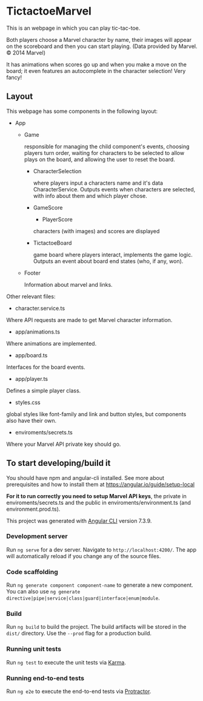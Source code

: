 # TictactoeMarvel

This is an webpage in which you can play tic-tac-toe.

Both players choose a Marvel character by name, their images will appear on the scoreboard and then you can start playing. (Data provided by Marvel. © 2014 Marvel)

It has animations when scores go up and when you make a move on the board; it even features an autocomplete in the character selection! Very fancy!

## Layout

This webpage has some components in the following layout:

* App
   * Game

      responsible for managing the child component's events, choosing players turn order, waiting for characters to be selected to allow plays on the board, and allowing the user to reset the board.

      * CharacterSelection

         where players input a characters name and it's data CharacterService. Outputs events when characters are selected, with info about them and which player chose.

      * GameScore
          * PlayerScore

         characters (with images) and scores are displayed

      * TictactoeBoard

         game board where players interact, implements the game logic. Outputs an event about board end states (who, if any, won).

   * Footer
   
      Information about marvel and links.

Other relevant files:

* character.service.ts

Where API requests are made to get Marvel character information.

* app/animations.ts

Where animations are implemented.

* app/board.ts

Interfaces for the board events.

* app/player.ts

Defines a simple player class.

* styles.css

global styles like font-family and link and button styles, but components also have their own.

* enviroments/secrets.ts

Where your Marvel API private key should go.

## To start developing/build it

You should have npm and angular-cli installed. See more about prerequisites and how to install them at <https://angular.io/guide/setup-local>

**For it to run correctly you need to setup Marvel API keys**, the private in enviroments/secrets.ts and the public in enviroments/environment.ts (and environment.prod.ts).

This project was generated with [Angular CLI](https://github.com/angular/angular-cli) version 7.3.9.

### Development server

Run `ng serve` for a dev server. Navigate to `http://localhost:4200/`. The app will automatically reload if you change any of the source files.

### Code scaffolding

Run `ng generate component component-name` to generate a new component. You can also use `ng generate directive|pipe|service|class|guard|interface|enum|module`.

### Build

Run `ng build` to build the project. The build artifacts will be stored in the `dist/` directory. Use the `--prod` flag for a production build.

### Running unit tests

Run `ng test` to execute the unit tests via [Karma](https://karma-runner.github.io).

### Running end-to-end tests

Run `ng e2e` to execute the end-to-end tests via [Protractor](http://www.protractortest.org/).
